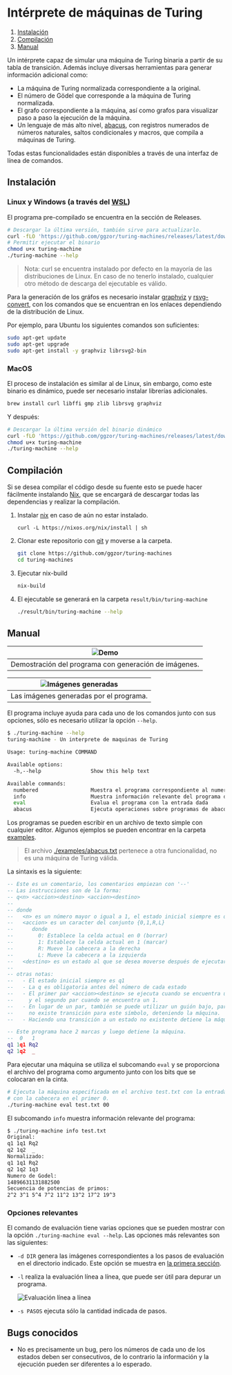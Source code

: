 # Intérprete de máquinas de Turing

1. [Instalación](#instalación)
2. [Compilación](#compilación)
3. [Manual](#manual)

Un intérprete capaz de simular una máquina de Turing binaria a partir de su tabla de transición.
Además incluye diversas herramientas para generar información adicional como:

- La máquina de Turing normalizada correspondiente a la original.
- El número de Gödel que corresponde a la máquina de Turing normalizada.
- El grafo correspondiente a la máquina, así como grafos para visualizar paso a paso la ejecución de la máquina.
- Un lenguaje de más alto nivel, [abacus](./examples/abacus.txt), con registros numerados
  de números naturales, saltos condicionales y macros, que compila a máquinas de Turing.

Todas estas funcionalidades están disponibles a través de una interfaz de línea de comandos.

## Instalación

### Linux y Windows (a través del [WSL](https://ubuntu.com/wsl))

El programa pre-compilado se encuentra en la sección de Releases.

```bash
# Descargar la última versión, también sirve para actualizarlo.
curl -fLO 'https://github.com/ggzor/turing-machines/releases/latest/download/turing-machine'
# Permitir ejecutar el binario
chmod u+x turing-machine
./turing-machine --help
```

> Nota: curl se encuentra instalado por defecto en la mayoría de las distribuciones de 
> Linux. En caso de no tenerlo instalado, cualquier otro método de descarga del ejecutable
> es válido.

Para la generación de los gráfos es necesario instalar 
[graphviz](https://graphviz.org/download/) y 
[rsvg-convert](https://command-not-found.com/rsvg-convert), con los comandos que se
encuentran en los enlaces dependiendo de la distribución de Linux.

Por ejemplo, para Ubuntu los siguientes comandos son suficientes:

```bash
sudo apt-get update
sudo apt-get upgrade
sudo apt-get install -y graphviz librsvg2-bin
```

### MacOS

El proceso de instalación es similar al de Linux, sin embargo, como este binario es 
dinámico, puede ser necesario instalar librerías adicionales.

```bash
brew install curl libffi gmp zlib librsvg graphviz
```

Y después:

```bash
# Descargar la última versión del binario dinámico
curl -fLO 'https://github.com/ggzor/turing-machines/releases/latest/download/turing-machine-macOS'
chmod u+x turing-machine
./turing-machine --help
```

## Compilación

Si se desea compilar el código desde su fuente esto se puede hacer
fácilmente instalando [Nix](https://nixos.org/download.html), que se encargará de 
descargar todas las dependencias y realizar la compilación.

1. Instalar [nix](?) en caso de aún no estar instalado.

    ```
    curl -L https://nixos.org/nix/install | sh
    ```

2. Clonar este repositorio con [git](?) y moverse a la carpeta.

    ```bash
    git clone https://github.com/ggzor/turing-machines
    cd turing-machines
    ```

3. Ejecutar nix-build

    ```bash
    nix-build
    ```

4. El ejecutable se generará en la carpeta `result/bin/turing-machine`

    ```bash
    ./result/bin/turing-machine --help
    ```

## Manual

| ![Demo](./docs/demo.gif) |
| :-: |
| Demostración del programa con generación de imágenes. |


| ![Imágenes generadas](./docs/complete.png) |
| :-: |
| Las imágenes generadas por el programa. |

El programa incluye ayuda para cada uno de los comandos junto con sus
opciones, sólo es necesario utilizar la opción `--help`.

```bash
$ ./turing-machine --help
turing-machine - Un interprete de maquinas de Turing

Usage: turing-machine COMMAND

Available options:
  -h,--help                Show this help text

Available commands:
  numbered                 Muestra el programa correspondiente al numero dado
  info                     Muestra información relevante del programa dado
  eval                     Evalua el programa con la entrada dada
  abacus                   Ejecuta operaciones sobre programas de abaco
```

Los programas se pueden escribir en un archivo de texto simple con cualquier 
editor. Algunos ejemplos se pueden encontrar en la carpeta [examples](./examples/).

> El archivo [./examples/abacus.txt](./examples/abacus.txt) pertenece a otra 
> funcionalidad, no es una máquina de Turing válida.

La sintaxis es la siguiente:

```lua
-- Este es un comentario, los comentarios empiezan con '--'
-- Las instrucciones son de la forma:
-- q<n> <accion><destino> <accion><destino>
--
-- donde
--   <n> es un número mayor o igual a 1, el estado inicial siempre es q1
--   <accion> es un caracter del conjunto {0,1,R,L}
--      donde
--        0: Establece la celda actual en 0 (borrar)
--        1: Establece la celda actual en 1 (marcar)
--        R: Mueve la cabecera a la derecha
--        L: Mueve la cabecera a la izquierda
--   <destino> es un estado al que se desea moverse después de ejecutar la acción.
--
-- otras notas:
--   - El estado inicial siempre es q1
--   - La q es obligatoria antes del número de cada estado
--   - El primer par <accion><destino> se ejecuta cuando se encuentra un 0 en la cinta
--     y el segundo par cuando se encuentra un 1.
--   - En lugar de un par, también se puede utilizar un guión bajo, para indicar que
--     no existe transición para este símbolo, deteniendo la máquina.
--   - Haciendo una transición a un estado no existente detiene la máquina.

-- Este programa hace 2 marcas y luego detiene la máquina.
--  0   1
q1 1q1 Rq2
q2 1q2  _
```

Para ejecutar una máquina se utiliza el subcomando `eval` y se proporciona el archivo
del programa como argumento junto con los bits que se colocaran en la cinta.

```bash
# Ejecuta la máquina especificada en el archivo test.txt con la entrada 00 en la cinta,
# con la cabecera en el primer 0.
./turing-machine eval test.txt 00
```

El subcomando `info` muestra información relevante del programa:
```bash
$ ./turing-machine info test.txt
Original: 
q1 1q1 Rq2
q2 1q2  _
Normalizado: 
q1 1q1 Rq2
q2 1q2 1q3
Numero de Godel:
14896631131882500
Secuencia de potencias de primos: 
2^2 3^1 5^4 7^2 11^2 13^2 17^2 19^3
```

### Opciones relevantes

El comando de evaluación tiene varias opciones que se pueden mostrar con la
opción `./turing-machine eval --help`. Las opciones más relevantes son las
siguientes:

- `-d DIR` genera las imágenes correspondientes a los pasos de evaluación en el
  directorio indicado. Este opción se muestra en [la primera sección](#manual).
- `-l` realiza la evaluación línea a línea, que puede ser útil para depurar un
  programa.

  ![Evaluación línea a línea](./docs/line_by_line.gif)

- `-s PASOS` ejecuta sólo la cantidad indicada de pasos.

## Bugs conocidos

- No es precisamente un bug, pero los números de cada uno de los
  estados deben ser consecutivos, de lo contrario la información y la
  ejecución pueden ser diferentes a lo esperado.

